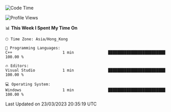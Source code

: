<!--START_SECTION:waka-->
![Code Time](http://img.shields.io/badge/Code%20Time-39%20hrs%2021%20mins-blue)

![Profile Views](http://img.shields.io/badge/Profile%20Views-10-blue)

📊 **This Week I Spent My Time On** 

```text
🕑︎ Time Zone: Asia/Hong_Kong

💬 Programming Languages: 
C++                      1 min               █████████████████████████   100.00 % 

🔥 Editors: 
Visual Studio            1 min               █████████████████████████   100.00 % 

💻 Operating System: 
Windows                  1 min               █████████████████████████   100.00 % 
```


 Last Updated on 23/03/2023 20:35:19 UTC
<!--END_SECTION:waka-->

